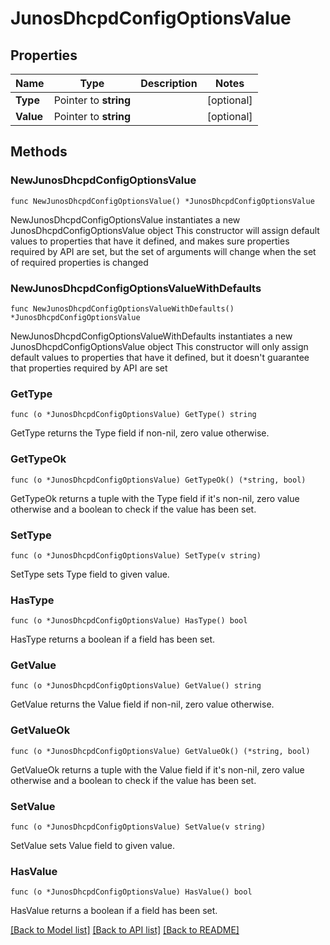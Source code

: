 # JunosDhcpdConfigOptionsValue

## Properties

Name | Type | Description | Notes
------------ | ------------- | ------------- | -------------
**Type** | Pointer to **string** |  | [optional] 
**Value** | Pointer to **string** |  | [optional] 

## Methods

### NewJunosDhcpdConfigOptionsValue

`func NewJunosDhcpdConfigOptionsValue() *JunosDhcpdConfigOptionsValue`

NewJunosDhcpdConfigOptionsValue instantiates a new JunosDhcpdConfigOptionsValue object
This constructor will assign default values to properties that have it defined,
and makes sure properties required by API are set, but the set of arguments
will change when the set of required properties is changed

### NewJunosDhcpdConfigOptionsValueWithDefaults

`func NewJunosDhcpdConfigOptionsValueWithDefaults() *JunosDhcpdConfigOptionsValue`

NewJunosDhcpdConfigOptionsValueWithDefaults instantiates a new JunosDhcpdConfigOptionsValue object
This constructor will only assign default values to properties that have it defined,
but it doesn't guarantee that properties required by API are set

### GetType

`func (o *JunosDhcpdConfigOptionsValue) GetType() string`

GetType returns the Type field if non-nil, zero value otherwise.

### GetTypeOk

`func (o *JunosDhcpdConfigOptionsValue) GetTypeOk() (*string, bool)`

GetTypeOk returns a tuple with the Type field if it's non-nil, zero value otherwise
and a boolean to check if the value has been set.

### SetType

`func (o *JunosDhcpdConfigOptionsValue) SetType(v string)`

SetType sets Type field to given value.

### HasType

`func (o *JunosDhcpdConfigOptionsValue) HasType() bool`

HasType returns a boolean if a field has been set.

### GetValue

`func (o *JunosDhcpdConfigOptionsValue) GetValue() string`

GetValue returns the Value field if non-nil, zero value otherwise.

### GetValueOk

`func (o *JunosDhcpdConfigOptionsValue) GetValueOk() (*string, bool)`

GetValueOk returns a tuple with the Value field if it's non-nil, zero value otherwise
and a boolean to check if the value has been set.

### SetValue

`func (o *JunosDhcpdConfigOptionsValue) SetValue(v string)`

SetValue sets Value field to given value.

### HasValue

`func (o *JunosDhcpdConfigOptionsValue) HasValue() bool`

HasValue returns a boolean if a field has been set.


[[Back to Model list]](../README.md#documentation-for-models) [[Back to API list]](../README.md#documentation-for-api-endpoints) [[Back to README]](../README.md)



